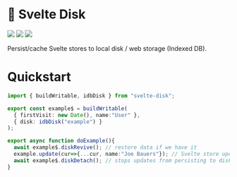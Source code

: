 # 💾 Svelte Disk

[<img src="https://img.shields.io/github/v/tag/syfrtech/svelte-disk" />](https://github.com/syfrtech/svelte-disk/releases) [<img src="https://img.shields.io/github/languages/top/syfrtech/svelte-disk" />](https://github.com/syfrtech/svelte-disk/tree/master/src) [<img src="https://img.shields.io/github/package-json/dependency-version/syfrtech/svelte-disk/dev/svelte" />](#svelte)

Persist/cache Svelte stores to local disk / web storage (Indexed DB).

# Quickstart

```ts
import { buildWritable, idbDisk } from "svelte-disk";

export const example$ = buildWritable(
  { firstVisit: new Date(), name:"User" },
  { disk: idbDisk("example") }
);

export async function doExample(){
  await example$.diskRevive(); // restore data if we have it
  example.update(cur=>{...cur, name:"Joe Bauers"}); // Svelte store updates are auto-persisted to disk
  await example$.diskDetach(); // stops updates from persisting to disk
}
```
